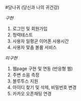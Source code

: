 #당나귀 (당신과 나의 귀건강)

*구현*
  1. 로그인 및 회원가입
  2. 청력테스트
  3. 사용자 일평균 이어폰 사용시간
  4. 사용자 맟춤 볼륨 서비스

*미구현*
  1. 웹page 구현 및 연동 (반응형 웹)
  2. 주변 소음 측정
  3. 블루투스 지원
  4. 아이디 찾기 및 삭제, 비밀번호 변경
  5. 카카오 오픈채팅 연경
